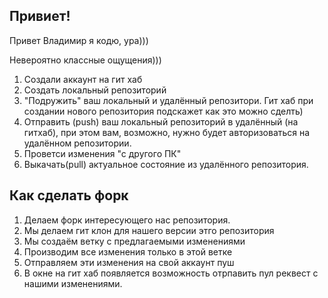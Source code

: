 ## Привиет!

Привет Владимир я кодю, ура)))

Невероятно классные ощущения)))

1. Создали аккаунт на гит хаб
2. Создать локальный репозиторий
3. "Подружить" ваш локальный и удалённый репозитори. Гит хаб при создании нового репозитория подскажет как это можно сделть)
4. Отправить (push) ваш локальный репозиторий в удалённый (на гитхаб), при этом вам, возможно, нужно будет авторизоваться на удалённом репозитории.
5. Проветси изменения "с другого ПК"
6. Выкачать(pull) актуальное состояние из удалённого репозитория.


## Как сделать форк
1. Делаем форк интересующего нас репозитория.
2. Мы делаем гит клон для нашего версии этго репозитория
3. Мы создаём ветку с предлагаемыми изменениями
4. Производим все изменения только в этой ветке
5. Отправляем эти изменения на свой аккаунт пуш
6. В окне на гит хаб появляется возможность отрпавить пул реквест с нашими изменениями.
